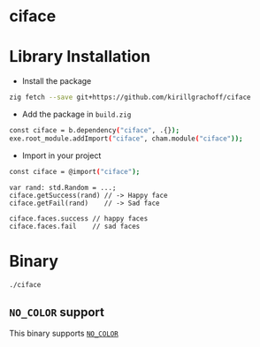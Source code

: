 # ciface

# Library Installation

- Install the package
```bash
zig fetch --save git+https://github.com/kirillgrachoff/ciface
```
- Add the package in `build.zig`
```bash
const ciface = b.dependency("ciface", .{});
exe.root_module.addImport("ciface", cham.module("ciface"));
```
- Import in your project
```bash
const ciface = @import("ciface");
```

```zig
var rand: std.Random = ...;
ciface.getSuccess(rand) // -> Happy face
ciface.getFail(rand)    // -> Sad face

ciface.faces.success // happy faces
ciface.faces.fail    // sad faces
```

# Binary
```bash
./ciface
```

## `NO_COLOR` support
This binary supports [`NO_COLOR`](https://no-color.org/)
